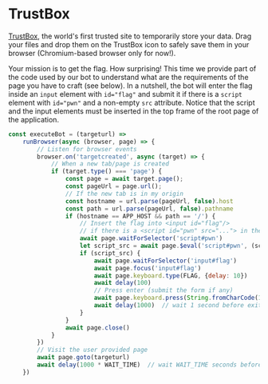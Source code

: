 TrustBox
========

<p><a href="http://trustbox.hackthe.space/">TrustBox</a>, the world's first trusted site to temporarily store your data. Drag your files and drop them on the TrustBox icon to safely save them in your browser (Chromium-based browser only for now!).</p>

<p>Your mission is to get the flag. How surprising! This time we provide part of the code used by our bot to understand what are the requirements of the page you have to craft (see below). In a nutshell, the bot will enter the flag inside an <code>input</code> element with <code>id="flag"</code> and submit it if there is a <code>script</code> element with <code>id="pwn"</code> and a non-empty <code>src</code> attribute. Notice that the script and the input elements must be inserted in the top frame of the root page of the application.</p>

```Javascript
const executeBot = (targeturl) =>
    runBrowser(async (browser, page) => {
        // Listen for browser events
        browser.on('targetcreated', async (target) => {
            // When a new tab/page is created
            if (target.type() === 'page') {
                const page = await target.page();
                const pageUrl = page.url();
                // If the new tab is in my origin
                const hostname = url.parse(pageUrl, false).host
                const path = url.parse(pageUrl, false).pathname
                if (hostname == APP_HOST && path == '/') {
                    // Insert the flag into <input id="flag"/>
                    // if there is a <script id="pwn" src="..."> in the page
                    await page.waitForSelector('script#pwn')
                    let script_src = await page.$eval('script#pwn', (sc) => sc.src)
                    if (script_src) {
                        await page.waitForSelector('input#flag')
                        await page.focus('input#flag')
                        await page.keyboard.type(FLAG, {delay: 10})
                        await delay(100)
                        // Press enter (submit the form if any)
                        await page.keyboard.press(String.fromCharCode(13))
                        await delay(1000)  // wait 1 second before exiting
                    }
                }
                await page.close()
            }
        })
        // Visit the user provided page
        await page.goto(targeturl) 
        await delay(1000 * WAIT_TIME)  // wait WAIT_TIME seconds before exiting
    })
```
